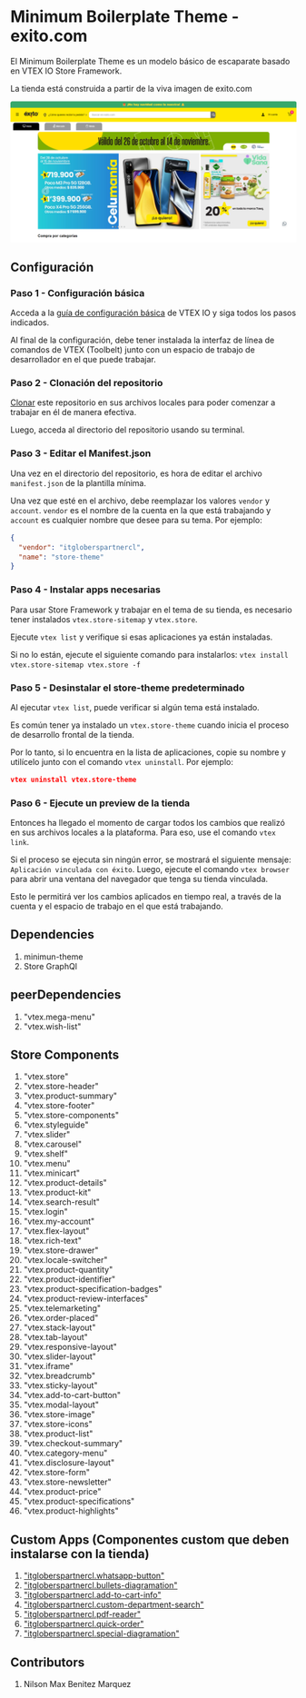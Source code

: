 # Minimum Boilerplate Theme - exito.com

El Minimum Boilerplate Theme es un modelo básico de escaparate basado en VTEX IO Store Framework.

La tienda está construida a partir de la viva imagen de exito.com

<!-- <img src="https://github.com/nilsonmax/vtex-exito-store/tree/main/assets/img/pantalla.png" alt="preview" /> -->
<img src="https://github.com/nilsonmax/vtex-exito-store/blob/a939d02466c1f1d7e2a0434320d31100d7def4d5/assets/img/pantalla.png" alt="preview" />

## Configuración

### Paso 1 - Configuración básica

Acceda a la [guía de configuración básica](https://vtex.io/docs/getting-started/build-stores-with-store-framework/1) de VTEX IO y siga todos los pasos indicados.

Al final de la configuración, debe tener instalada la interfaz de línea de comandos de VTEX (Toolbelt) junto con un espacio de trabajo de desarrollador en el que puede trabajar.

### Paso 2 - Clonación del repositorio

[Clonar](https://help.github.com/en/github/creating-cloning-and-archiving-repositories/cloning-a-repository) este repositorio en sus archivos locales para poder comenzar a trabajar en él de manera efectiva.

Luego, acceda al directorio del repositorio usando su terminal.

### Paso 3 - Editar el Manifest.json

Una vez en el directorio del repositorio, es hora de editar el archivo `manifest.json` de la plantilla mínima.

Una vez que esté en el archivo, debe reemplazar los valores `vendor` y `account`. `vendor` es el nombre de la cuenta en la que está trabajando y `account` es cualquier nombre que desee para su tema. Por ejemplo:

```json
{
  "vendor": "itgloberspartnercl",
  "name": "store-theme"
}
```

### Paso 4 - Instalar apps necesarias

Para usar Store Framework y trabajar en el tema de su tienda, es necesario tener instalados `vtex.store-sitemap` y `vtex.store`.

Ejecute `vtex list` y verifique si esas aplicaciones ya están instaladas.

Si no lo están, ejecute el siguiente comando para instalarlos: `vtex install vtex.store-sitemap vtex.store -f`

### Paso 5 - Desinstalar el store-theme predeterminado

Al ejecutar `vtex list`, puede verificar si algún tema está instalado.

Es común tener ya instalado un `vtex.store-theme` cuando inicia el proceso de desarrollo frontal de la tienda.

Por lo tanto, si lo encuentra en la lista de aplicaciones, copie su nombre y utilícelo junto con el comando `vtex uninstall`. Por ejemplo:

```json
vtex uninstall vtex.store-theme
```

### Paso 6 - Ejecute un preview de la tienda

Entonces ha llegado el momento de cargar todos los cambios que realizó en sus archivos locales a la plataforma. Para eso, use el comando `vtex link`.

Si el proceso se ejecuta sin ningún error, se mostrará el siguiente mensaje: `Aplicación vinculada con éxito`. Luego, ejecute el comando `vtex browser` para abrir una ventana del navegador que tenga su tienda vinculada.

Esto le permitirá ver los cambios aplicados en tiempo real, a través de la cuenta y el espacio de trabajo en el que está trabajando.

## Dependencies

1. minimun-theme
2. Store GraphQl

## peerDependencies

1. "vtex.mega-menu"
2. "vtex.wish-list"

## Store Components

1. "vtex.store"
2. "vtex.store-header"
3. "vtex.product-summary"
4. "vtex.store-footer"
5. "vtex.store-components"
6. "vtex.styleguide"
7. "vtex.slider"
8. "vtex.carousel"
9. "vtex.shelf"
10. "vtex.menu"
11. "vtex.minicart"
12. "vtex.product-details"
13. "vtex.product-kit"
14. "vtex.search-result"
15. "vtex.login"
16. "vtex.my-account"
17. "vtex.flex-layout"
18. "vtex.rich-text"
19. "vtex.store-drawer"
20. "vtex.locale-switcher"
21. "vtex.product-quantity"
22. "vtex.product-identifier"
23. "vtex.product-specification-badges"
24. "vtex.product-review-interfaces"
25. "vtex.telemarketing"
26. "vtex.order-placed"
27. "vtex.stack-layout"
28. "vtex.tab-layout"
29. "vtex.responsive-layout"
30. "vtex.slider-layout"
31. "vtex.iframe"
32. "vtex.breadcrumb"
33. "vtex.sticky-layout"
34. "vtex.add-to-cart-button"
35. "vtex.modal-layout"
36. "vtex.store-image"
37. "vtex.store-icons"
38. "vtex.product-list"
39. "vtex.checkout-summary"
40. "vtex.category-menu"
41. "vtex.disclosure-layout"
42. "vtex.store-form"
43. "vtex.store-newsletter"
44. "vtex.product-price"
45. "vtex.product-specifications"
46. "vtex.product-highlights"

## Custom Apps (Componentes custom que deben instalarse con la tienda)

1. ["itgloberspartnercl.whatsapp-button"](https://github.com/nilsonmax/itgloberspartnercl-whatsapp-button)
2. ["itgloberspartnercl.bullets-diagramation"](https://github.com/nilsonmax/itgloberspartnercl-categories-diagramation)
3. ["itgloberspartnercl.add-to-cart-info"](https://github.com/nilsonmax/itgloberspartnercl-add-to-cart-info)
4. ["itgloberspartnercl.custom-department-search"](https://github.com/nilsonmax/itgloberspartnercl-custom-deparment-search)
4. ["itgloberspartnercl.pdf-reader"](https://github.com/nilsonmax/itgloberspartnercl-html-pdf)
5. ["itgloberspartnercl.quick-order"](https://github.com/nilsonmax/itgloberspartnercl-quick-order)
6. ["itgloberspartnercl.special-diagramation"](https://github.com/nilsonmax/itgloberspartnercl-custom-diagramation-template)

## Contributors

1. Nilson Max Benitez Marquez
